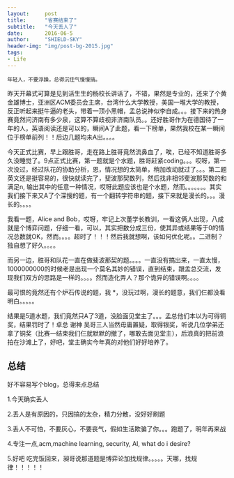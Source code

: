 ```yaml
---
layout:     post
title:      "省赛结束了"
subtitle:   "今天丢人了"
date:       2016-06-5 
author:     "SHIELD-SKY"
header-img: "img/post-bg-2015.jpg"
tags:
- Life
---
```

```
年轻人，不要浮躁，总得沉住气慢慢搞。
```

昨天开幕式可算是见到活生生的杨校长讲话了，不错，果然是专业的，还来了个黄金雄博士，亚洲区ACM委员会主席，台湾什么大学教授，美国一堆大学的教授，反正听起来挺牛逼的老头，带着一顶小黑帽，孟总说神似李自成。。。接下来的热身赛竟然问济南有多少泉，这算不算歧视非济南队员。。还好胜哥作为在德国待了一年的人，英语阅读还是可以的，瞬间A了此题，看一下榜单，果然我校在某一瞬间位于榜单前列！！后边几题均未A出。。。。

今天正式比赛，早上跟胜哥，走在路上胜哥竟然流鼻血了，唉，已经不知道胜哥多久没睡觉了。9点正式比赛，第一题就是个水题，胜哥赶紧coding。。。哎呀，第一次没过，经过队花的协助分析，恩，情况想的太简单，稍加改动就过了。。。第二题英文还是挺容易的，很快就读完了，斐波那契数列，然后找非相邻斐波那契数的和满足n, 输出其中的任意一种情况，哎呀此题应该也是个水题，然而。。。。。。。其实我们接下来又A了个深搜的题，有一个翻转字符串的题，接下来就是漫长的。。。漫长的。。。。

我看一题，Alice and Bob，哎呀，牢记上次董学长教训，一看这俩人出现，八成就是个博弈问题，仔细一看，可以，其实把数分成三份，使其异或结果等于0的情况总数就OK，然而。。。。超时了！！！然后我就想啊，该如何优化呢。。二进制？ 独自想了好久。。。。

而另一边，胜哥和队花一直在做斐波那契的题。。。。一直没有搞出来，一直太慢，1000000000的时候老是出现一个莫名其妙的错误，直到结束，跟孟总交流，发现我们双方的思路是一样的。。。。然而造化弄人？那个诡异的错误啊。。。。

最可恨的竟然还有个炉石传说的题，我 *，没玩过啊，漫长的题意，我们仨都没看明白。。。。。

结果是5道水题，我们竟然只A了3道，没脸面见堂主了。。。孟总他们本以为可得铜奖，结果罚时了！卓总 谢神 吴哥三人当然毋庸置疑，取得银奖，听说几位学弟还拿了铜奖（比赛一结束我们仨就默默的撤了，哪敢去面见堂主），后浪真的把前浪拍在沙滩上了，好吧，堂主确实今年真的对他们好好培养了。


##  总结
好不容易写个blog，总得来点总结


1.今天确实丢人

2.丢人是有原因的，只因搞的太杂，精力分散，没好好刷题

3.丢人不可怕，不要灰心，不要丧气，假如生活欺骗了你。。。跑题了，明年再来战

4.专注一点,acm,machine learning, security, AI, what do i desire?

5.好吧 吃完饭回来，昶哥说那道题是博弈论加找规律。。。。。天哪，找规律！！！！！
